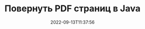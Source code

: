 ---
############################# Static ############################
layout: "auto-gen-merger"
date: 2022-09-13T11:37:56
draft: false
otherformats: xps tex epub

############################# Head ############################
head_title: "Поворот PDF страниц в Java — поворот на угол 90, 180, 270"
head_description: "Поворачивайте определенные или все страницы документа PDF файла на угол поворота 90, 180, 270, используя API слияния документов."

############################# Header ############################
title: "Повернуть PDF страниц в Java"
description: "Поверните PDF страниц с помощью нескольких строк кода Java."
bg_image: "https://cms.admin.containerize.com/templates/aspose/App_Themes/V3/images/bg/header1.png"
bg_overlay: false
button:
    enable: true
    icon: "fas fa-arrow-down"
    label: "Скачать бесплатную пробную версию"
    link: "https://downloads.groupdocs.com/merger/java"

############################# SubMenu ############################
submenu:
    enable: true

    left:
        img_alt: "GroupDocs.Merger for Java"
        image: "https://cms.admin.containerize.com/templates/groupdocs/images/product-logos/90x90-noborder/groupdocs-merger-java.png"
        product: "GroupDocs.Merger"
        platform: "Java"

    middle:
        button:

            # button loop
            - link: "https://apireference.groupdocs.com/merger/java"
              text: "Справочник по API"

            # button loop
            - link: "https://github.com/groupdocs-merger"
              text: "Примеры кода"

            # button loop
            - link: "https://products.groupdocs.app/merger/family"
              text: "Живые демонстрации"

            # button loop
            - link: "https://purchase.groupdocs.com/pricing/merger/java"
              text: "Цены"

    right:
        link_download: "https://downloads.groupdocs.com/merger"
        link_learn: "https://docs.groupdocs.com/merger/java"
        link_buy: "https://purchase.groupdocs.com"

############################# About ############################
about:
    enable: true
    title: "Об API GroupDocs.Merger for Java"
    content: |
        [GroupDocs.Merger for Java](/ru/merger/java/) предлагает простое решение для безопасного объединения и разделения различных форматов документов, включая PDF, Microsoft Office (Word, Excel, PowerPoint , OneNote), OpenDocument, HTML, изображения и многое другое в приложениях Java. Добавив всего несколько строк кода, можно выполнять несколько операций с документами, например перемещать, удалять, поворачивать, менять местами, извлекать или изменять ориентацию страниц в документах. API слияния документов также поддерживает предварительный просмотр страниц документа в виде изображения для анализа структуры документа, форматирования и содержимого на странице.
        
        API-интерфейсы GroupDocs.Merge хорошо поддерживаются во всех основных операционных системах и версиях Java, включая J2SE 7.0 (1.7), J2SE 8.0 (1.8), Java 10.

############################# Steps ############################
steps:
    enable: true
    title_left: "Повернуть PDF файловых страниц в Java"
    content_left: |
        [GroupDocs.Merger for Java](/ru/merger/java/) позволяет разработчикам Java легко поворачивать некоторые определенные или все страницы в файле PDF на 90 , угол поворота 180 или 270, выполнив несколько простых шагов.
        
        * Инициализируйте **RotateOptions**, указав желаемый угол поворота и номера страниц.
        * Создайте новый экземпляр **Merge** и передайте путь к исходному документу в качестве параметра конструктора.
        * Вызовите **rotatePages** и передайте объект **RotateOptions**.
        * Вызовите **save** и укажите путь к файлу для сохранения результирующего документа.

    title_right: "Системные Требования"
    content_right: |
        GroupDocs.Merger for Java API поддерживаются на всех основных платформах и операционных системах. Перед выполнением приведенного ниже кода убедитесь, что в вашей системе установлены следующие предварительные компоненты.

        * Операционные системы: Microsoft Windows, Linux, MacOS
        * Среды разработки: NetBeans, IntelliJ IDEA, Eclipse
        * Фреймворки: J2SE 7.0 (1.7), J2SE 8.0 (1.8), Java 10
        * Загрузите последнюю версию GroupDocs.Merger for Java из [Maven](https://repository.groupdocs.com/webapp/#/artifacts/browse/tree/General/repo/com/groupdocs/groupdocs-merger)
         
    code: |
     {{% merger/additional-styles %}}
     {{< merger/code-merger title="Как повернуть PDF файловых страниц, используя пример кода Java">}}

        ```java    
        // Повернуть PDF файловых страниц с помощью API GroupDocs.Merger
        // Инициализируйте класс RotateOptions, чтобы указать угол поворота и номера страниц для поворота.
        RotateOptions rotateOptions = new RotateOptions(RotateMode.Rotate180, new int[] { 2, 3 });

        // Создать экземпляр слияния с входным документом PDF
        Merger merger = new Merger("input.pdf");

        // Вызвать метод rotatePages и передать ему объект RotateOptions
        merger.rotatePages(rotateOptions);
    
        // Вызовите метод сохранения и передайте желаемый путь к файлу, чтобы сохранить выходной документ
        merger.save("output.pdf");
        ```
     {{< /merger/code-merger >}}

############################# Demos ############################
demos:
    enable: true
    title: "Демонстрации в реальном времени — поверните PDF файловых страниц онлайн"
    content: |
       Поверните PDF файловых страниц прямо сейчас, посетив веб-сайт [GroupDocs.Merger Live Demos](https://products.groupdocs.app/splitter/rotate-pages/pdf).
       Живая демонстрация имеет следующие преимущества.
        
############################# About Formats ############################
about_formats:
    enable: true

############################# More Formats ############################
more_formats:
    enable: true
    title: "Поворот страниц других форматов документов"
    content: |
        Java API слияния и разделения документов для форматов файлов и изображений. Поверните некоторые из популярных форматов файлов, как указано ниже.

############################# Back to top ###############################
back_to_top:
    enable: true
---